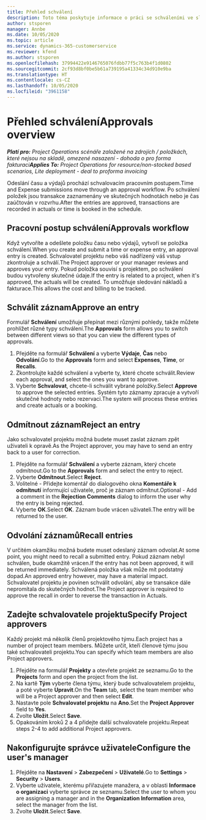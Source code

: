 ```yaml
---
title: Přehled schválení
description: Toto téma poskytuje informace o práci se schváleními ve službě Project Operations.
author: stsporen
manager: Annbe
ms.date: 10/05/2020
ms.topic: article
ms.service: dynamics-365-customerservice
ms.reviewer: kfend
ms.author: stsporen
ms.openlocfilehash: 37994422e9146765076fdbb77f5c763b4f1d0802
ms.sourcegitcommit: 2cf93d8bf0be5b61a739195a41334c34d910e9ba
ms.translationtype: HT
ms.contentlocale: cs-CZ
ms.lasthandoff: 10/05/2020
ms.locfileid: "3961158"
---
```

# <a name="approvals-overview"></a><span data-ttu-id="fd5ad-103">Přehled schválení</span><span class="sxs-lookup"><span data-stu-id="fd5ad-103">Approvals overview</span></span>

<span data-ttu-id="fd5ad-104">_**Platí pro:** Project Operations scénáře založené na zdrojích / položkách, které nejsou na skladě, omezené nasazení - dohoda o pro forma fakturaci_</span><span class="sxs-lookup"><span data-stu-id="fd5ad-104">_**Applies To:** Project Operations for resource/non-stocked based scenarios, Lite deployment - deal to proforma invoicing_</span></span>

<span data-ttu-id="fd5ad-105">Odeslání času a výdajů prochází schvalovacím pracovním postupem.</span><span class="sxs-lookup"><span data-stu-id="fd5ad-105">Time and Expense submissions move through an approval workflow.</span></span> <span data-ttu-id="fd5ad-106">Po schválení položek jsou transakce zaznamenány ve skutečných hodnotách nebo je čas zaúčtován v rozvrhu.</span><span class="sxs-lookup"><span data-stu-id="fd5ad-106">After the entries are approved, transactions are recorded in actuals or time is booked in the schedule.</span></span>

## <a name="approvals-workflow"></a><span data-ttu-id="fd5ad-107">Pracovní postup schválení</span><span class="sxs-lookup"><span data-stu-id="fd5ad-107">Approvals workflow</span></span>
<span data-ttu-id="fd5ad-108">Když vytvoříte a odešlete položku času nebo výdajů, vytvoří se položka schválení.</span><span class="sxs-lookup"><span data-stu-id="fd5ad-108">When you create and submit a time or expense entry, an approval entry is created.</span></span> <span data-ttu-id="fd5ad-109">Schvalovatel projektu nebo váš nadřízený váš vstup zkontroluje a schválí.</span><span class="sxs-lookup"><span data-stu-id="fd5ad-109">The Project approver or your manager reviews and approves your entry.</span></span> <span data-ttu-id="fd5ad-110">Pokud položka souvisí s projektem, po schválení budou vytvořeny skutečné údaje.</span><span class="sxs-lookup"><span data-stu-id="fd5ad-110">If the entry is related to a project, when it's approved, the actuals will be created.</span></span> <span data-ttu-id="fd5ad-111">To umožňuje sledování nákladů a fakturace.</span><span class="sxs-lookup"><span data-stu-id="fd5ad-111">This allows the cost and billing to be tracked.</span></span> 

## <a name="approve-an-entry"></a><span data-ttu-id="fd5ad-112">Schválit záznam</span><span class="sxs-lookup"><span data-stu-id="fd5ad-112">Approve an entry</span></span>
<span data-ttu-id="fd5ad-113">Formulář **Schválení** umožňuje přepínat mezi různými pohledy, takže můžete prohlížet různé typy schválení.</span><span class="sxs-lookup"><span data-stu-id="fd5ad-113">The **Approvals** form allows you to switch between different views so that you can view the different types of approvals.</span></span>
  
1. <span data-ttu-id="fd5ad-114">Přejděte na formulář **Schválení** a vyberte **Výdaje**, **Čas** nebo **Odvolání**.</span><span class="sxs-lookup"><span data-stu-id="fd5ad-114">Go to the **Approvals** form and select **Expenses**, **Time**, or **Recalls**.</span></span>
2. <span data-ttu-id="fd5ad-115">Zkontrolujte každé schválení a vyberte ty, které chcete schválit.</span><span class="sxs-lookup"><span data-stu-id="fd5ad-115">Review each approval, and select the ones you want to approve.</span></span>
3. <span data-ttu-id="fd5ad-116">Vyberte **Schvalovat**, chcete-li schválit vybrané položky.</span><span class="sxs-lookup"><span data-stu-id="fd5ad-116">Select **Approve** to approve the selected entries.</span></span>
<span data-ttu-id="fd5ad-117">Systém tyto záznamy zpracuje a vytvoří skutečné hodnoty nebo rezervaci.</span><span class="sxs-lookup"><span data-stu-id="fd5ad-117">The system will process these entries and create actuals or a booking.</span></span>

## <a name="reject-an-entry"></a><span data-ttu-id="fd5ad-118">Odmítnout záznam</span><span class="sxs-lookup"><span data-stu-id="fd5ad-118">Reject an entry</span></span>
<span data-ttu-id="fd5ad-119">Jako schvalovatel projektu možná budete muset zaslat záznam zpět uživateli k opravě.</span><span class="sxs-lookup"><span data-stu-id="fd5ad-119">As the Project approver, you may have to send an entry back to a user for correction.</span></span>
  
1. <span data-ttu-id="fd5ad-120">Přejděte na formulář **Schválení** a vyberte záznam, který chcete odmítnout.</span><span class="sxs-lookup"><span data-stu-id="fd5ad-120">Go to the **Approvals** form and select the entry to reject.</span></span> 
2. <span data-ttu-id="fd5ad-121">Vyberte **Odmítnout**.</span><span class="sxs-lookup"><span data-stu-id="fd5ad-121">Select **Reject**.</span></span>
3. <span data-ttu-id="fd5ad-122">Volitelné - Přidejte komentář do dialogového okna **Komentáře k odmítnutí** informující uživatele, proč je záznam odmítnut.</span><span class="sxs-lookup"><span data-stu-id="fd5ad-122">Optional - Add a comment in the **Rejection Comments** dialog to inform the user why the entry is being rejected.</span></span>
4. <span data-ttu-id="fd5ad-123">Vyberte **OK**.</span><span class="sxs-lookup"><span data-stu-id="fd5ad-123">Select **OK**.</span></span> <span data-ttu-id="fd5ad-124">Záznam bude vrácen uživateli.</span><span class="sxs-lookup"><span data-stu-id="fd5ad-124">The entry will be returned to the user.</span></span>
  
## <a name="recall-entries"></a><span data-ttu-id="fd5ad-125">Odvolání záznamů</span><span class="sxs-lookup"><span data-stu-id="fd5ad-125">Recall entries</span></span>
<span data-ttu-id="fd5ad-126">V určitém okamžiku možná budete muset odeslaný záznam odvolat.</span><span class="sxs-lookup"><span data-stu-id="fd5ad-126">At some point, you might need to recall a submitted entry.</span></span> <span data-ttu-id="fd5ad-127">Pokud záznam nebyl schválen, bude okamžitě vrácen.</span><span class="sxs-lookup"><span data-stu-id="fd5ad-127">If the entry has not been approved, it will be returned immediately.</span></span> <span data-ttu-id="fd5ad-128">Schválená položka však může mít podstatný dopad.</span><span class="sxs-lookup"><span data-stu-id="fd5ad-128">An approved entry however, may have a material impact.</span></span> <span data-ttu-id="fd5ad-129">Schvalovatel projektu je povinen schválit odvolání, aby se transakce dále nepromítala do skutečných hodnot.</span><span class="sxs-lookup"><span data-stu-id="fd5ad-129">The Project approver is required to approve the recall in order to reverse the transaction in Actuals.</span></span>

## <a name="specify-project-approvers"></a><span data-ttu-id="fd5ad-130">Zadejte schvalovatele projektu</span><span class="sxs-lookup"><span data-stu-id="fd5ad-130">Specify Project approvers</span></span>
<span data-ttu-id="fd5ad-131">Každý projekt má několik členů projektového týmu.</span><span class="sxs-lookup"><span data-stu-id="fd5ad-131">Each project has a number of project team members.</span></span> <span data-ttu-id="fd5ad-132">Můžete určit, kteří členové týmu jsou také schvalovateli projektu.</span><span class="sxs-lookup"><span data-stu-id="fd5ad-132">You can specify which team members are also Project approvers.</span></span>

1. <span data-ttu-id="fd5ad-133">Přejděte na formulář **Projekty** a otevřete projekt ze seznamu.</span><span class="sxs-lookup"><span data-stu-id="fd5ad-133">Go to the **Projects** form and open the project from the list.</span></span>
2. <span data-ttu-id="fd5ad-134">Na kartě **Tým** vyberte člena týmu, který bude schvalovatelem projektu, a poté vyberte **Upravit**.</span><span class="sxs-lookup"><span data-stu-id="fd5ad-134">On the **Team** tab, select the team member who will be a Project approver and then select **Edit**.</span></span>
3. <span data-ttu-id="fd5ad-135">Nastavte pole **Schvalovatel projektu** na **Ano**.</span><span class="sxs-lookup"><span data-stu-id="fd5ad-135">Set the **Project Approver** field to **Yes**.</span></span>
4. <span data-ttu-id="fd5ad-136">Zvolte **Uložit**.</span><span class="sxs-lookup"><span data-stu-id="fd5ad-136">Select **Save**.</span></span>
5. <span data-ttu-id="fd5ad-137">Opakováním kroků 2 a 4 přidejte další schvalovatele projektu.</span><span class="sxs-lookup"><span data-stu-id="fd5ad-137">Repeat steps 2-4 to add additional Project approvers.</span></span>

## <a name="configure-the-users-manager"></a><span data-ttu-id="fd5ad-138">Nakonfigurujte správce uživatele</span><span class="sxs-lookup"><span data-stu-id="fd5ad-138">Configure the user's manager</span></span>

1. <span data-ttu-id="fd5ad-139">Přejděte na **Nastavení** > **Zabezpečení** > **Uživatelé**.</span><span class="sxs-lookup"><span data-stu-id="fd5ad-139">Go to **Settings** > **Security** > **Users**.</span></span>
2. <span data-ttu-id="fd5ad-140">Vyberte uživatele, kterému přiřazujete manažera, a v oblasti **Informace o organizaci** vyberte správce ze seznamu.</span><span class="sxs-lookup"><span data-stu-id="fd5ad-140">Select the user to whom you are assigning a manager and in the **Organization Information** area, select the manager from the list.</span></span> 
3. <span data-ttu-id="fd5ad-141">Zvolte **Uložit**.</span><span class="sxs-lookup"><span data-stu-id="fd5ad-141">Select **Save**.</span></span>


